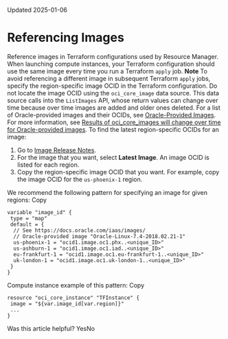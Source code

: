 Updated 2025-01-06
# Referencing Images
Reference images in Terraform configurations used by Resource Manager.
When launching compute instances, your Terraform configuration should use the same image every time you run a Terraform `apply` job.
**Note** To avoid referencing a different image in subsequent Terraform `apply` jobs, specify the region-specific image OCID in the Terraform configuration. Do not locate the image OCID using the `oci_core_image` data source. This data source calls into the `ListImages` API, whose return values can change over time because over time images are added and older ones deleted. For a list of Oracle-provided images and their OCIDs, see [Oracle-Provided Images](https://docs.oracle.com/iaas/Content/Compute/References/images.htm). For more information, see [Results of oci_core_images will change over time for Oracle-provided images](https://github.com/oracle/terraform-provider-oci/issues/352).
To find the latest region-specific OCIDs for an image:
  1. Go to [Image Release Notes](https://docs.oracle.com/iaas/images/).
  2. For the image that you want, select **Latest Image**.
An image OCID is listed for each region.
  3. Copy the region-specific image OCID that you want. 
For example, copy the image OCID for the `us-phoenix-1` region.


We recommend the following pattern for specifying an image for given regions:
Copy
```
variable "image_id" {
 type = "map"
 default = {
  // See https://docs.oracle.com/iaas/images/
  // Oracle-provided image "Oracle-Linux-7.4-2018.02.21-1"
  us-phoenix-1 = "ocid1.image.oc1.phx..<unique_ID>"
  us-ashburn-1 = "ocid1.image.oc1.iad..<unique_ID>"
  eu-frankfurt-1 = "ocid1.image.oc1.eu-frankfurt-1..<unique_ID>"
  uk-london-1 = "ocid1.image.oc1.uk-london-1..<unique_ID>"
 }
}
```

Compute instance example of this pattern:
Copy
```
resource "oci_core_instance" "TFInstance" {
 image = "${var.image_id[var.region]}"
 ...
}
```

Was this article helpful?
YesNo


